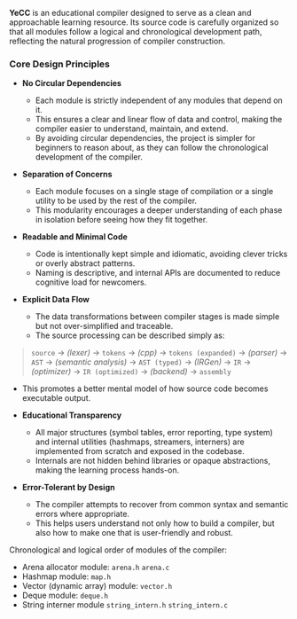 **YeCC** is an educational compiler designed to serve as a clean and approachable learning resource. Its source code is carefully organized so that all modules follow a logical and chronological development path, reflecting the natural progression of compiler construction.

### Core Design Principles

* **No Circular Dependencies**

  * Each module is strictly independent of any modules that depend on it.
  * This ensures a clear and linear flow of data and control, making the compiler easier to understand, maintain, and extend.
  * By avoiding circular dependencies, the project is simpler for beginners to reason about, as they can follow the chronological development of the compiler.

* **Separation of Concerns**

  * Each module focuses on a single stage of compilation or a single utility to be used by the rest of the compiler.
  * This modularity encourages a deeper understanding of each phase in isolation before seeing how they fit together.

* **Readable and Minimal Code**

  * Code is intentionally kept simple and idiomatic, avoiding clever tricks or overly abstract patterns.
  * Naming is descriptive, and internal APIs are documented to reduce cognitive load for newcomers.

* **Explicit Data Flow**

  * The data transformations between compiler stages is made simple but not over-simplified and traceable.
  * The source processing can be described simply as:
> `source` -> *(lexer)* -> `tokens` -> *(cpp)* -> `tokens (expanded)` -> *(parser)* -> `AST` -> *(semantic analysis)* -> `AST (typed)` -> *(IRGen)* -> `IR` -> *(optimizer)* -> `IR (optimized)` -> *(backend)* -> `assembly`
  * This promotes a better mental model of how source code becomes executable output.

* **Educational Transparency**

  * All major structures (symbol tables, error reporting, type system) and internal utilities (hashmaps, streamers, interners) are implemented from scratch and exposed in the codebase.
  * Internals are not hidden behind libraries or opaque abstractions, making the learning process hands-on.

* **Error-Tolerant by Design**

  * The compiler attempts to recover from common syntax and semantic errors where appropriate.
  * This helps users understand not only how to build a compiler, but also how to make one that is user-friendly and robust.

Chronological and logical order of modules of the compiler:
- Arena allocator module: `arena.h` `arena.c`
- Hashmap module: `map.h`
- Vector (dynamic array) module: `vector.h`
- Deque module: `deque.h`
- String interner module `string_intern.h` `string_intern.c`